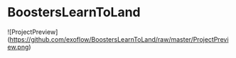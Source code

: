 # BoostersLearnToLand

![ProjectPreview]
(https://github.com/exoflow/BoostersLearnToLand/raw/master/ProjectPreview.png)
